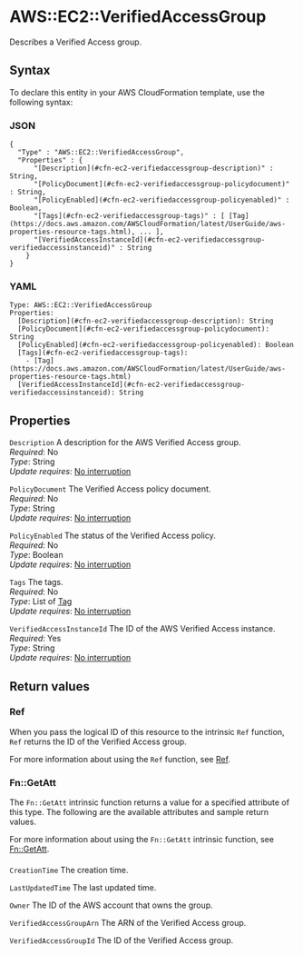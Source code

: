 # AWS::EC2::VerifiedAccessGroup<a name="aws-resource-ec2-verifiedaccessgroup"></a>

Describes a Verified Access group\.

## Syntax<a name="aws-resource-ec2-verifiedaccessgroup-syntax"></a>

To declare this entity in your AWS CloudFormation template, use the following syntax:

### JSON<a name="aws-resource-ec2-verifiedaccessgroup-syntax.json"></a>

```
{
  "Type" : "AWS::EC2::VerifiedAccessGroup",
  "Properties" : {
      "[Description](#cfn-ec2-verifiedaccessgroup-description)" : String,
      "[PolicyDocument](#cfn-ec2-verifiedaccessgroup-policydocument)" : String,
      "[PolicyEnabled](#cfn-ec2-verifiedaccessgroup-policyenabled)" : Boolean,
      "[Tags](#cfn-ec2-verifiedaccessgroup-tags)" : [ [Tag](https://docs.aws.amazon.com/AWSCloudFormation/latest/UserGuide/aws-properties-resource-tags.html), ... ],
      "[VerifiedAccessInstanceId](#cfn-ec2-verifiedaccessgroup-verifiedaccessinstanceid)" : String
    }
}
```

### YAML<a name="aws-resource-ec2-verifiedaccessgroup-syntax.yaml"></a>

```
Type: AWS::EC2::VerifiedAccessGroup
Properties: 
  [Description](#cfn-ec2-verifiedaccessgroup-description): String
  [PolicyDocument](#cfn-ec2-verifiedaccessgroup-policydocument): String
  [PolicyEnabled](#cfn-ec2-verifiedaccessgroup-policyenabled): Boolean
  [Tags](#cfn-ec2-verifiedaccessgroup-tags): 
    - [Tag](https://docs.aws.amazon.com/AWSCloudFormation/latest/UserGuide/aws-properties-resource-tags.html)
  [VerifiedAccessInstanceId](#cfn-ec2-verifiedaccessgroup-verifiedaccessinstanceid): String
```

## Properties<a name="aws-resource-ec2-verifiedaccessgroup-properties"></a>

`Description`  <a name="cfn-ec2-verifiedaccessgroup-description"></a>
A description for the AWS Verified Access group\.  
*Required*: No  
*Type*: String  
*Update requires*: [No interruption](https://docs.aws.amazon.com/AWSCloudFormation/latest/UserGuide/using-cfn-updating-stacks-update-behaviors.html#update-no-interrupt)

`PolicyDocument`  <a name="cfn-ec2-verifiedaccessgroup-policydocument"></a>
The Verified Access policy document\.  
*Required*: No  
*Type*: String  
*Update requires*: [No interruption](https://docs.aws.amazon.com/AWSCloudFormation/latest/UserGuide/using-cfn-updating-stacks-update-behaviors.html#update-no-interrupt)

`PolicyEnabled`  <a name="cfn-ec2-verifiedaccessgroup-policyenabled"></a>
The status of the Verified Access policy\.  
*Required*: No  
*Type*: Boolean  
*Update requires*: [No interruption](https://docs.aws.amazon.com/AWSCloudFormation/latest/UserGuide/using-cfn-updating-stacks-update-behaviors.html#update-no-interrupt)

`Tags`  <a name="cfn-ec2-verifiedaccessgroup-tags"></a>
The tags\.  
*Required*: No  
*Type*: List of [Tag](https://docs.aws.amazon.com/AWSCloudFormation/latest/UserGuide/aws-properties-resource-tags.html)  
*Update requires*: [No interruption](https://docs.aws.amazon.com/AWSCloudFormation/latest/UserGuide/using-cfn-updating-stacks-update-behaviors.html#update-no-interrupt)

`VerifiedAccessInstanceId`  <a name="cfn-ec2-verifiedaccessgroup-verifiedaccessinstanceid"></a>
The ID of the AWS Verified Access instance\.  
*Required*: Yes  
*Type*: String  
*Update requires*: [No interruption](https://docs.aws.amazon.com/AWSCloudFormation/latest/UserGuide/using-cfn-updating-stacks-update-behaviors.html#update-no-interrupt)

## Return values<a name="aws-resource-ec2-verifiedaccessgroup-return-values"></a>

### Ref<a name="aws-resource-ec2-verifiedaccessgroup-return-values-ref"></a>

When you pass the logical ID of this resource to the intrinsic `Ref` function, `Ref` returns the ID of the Verified Access group\.

For more information about using the `Ref` function, see [Ref](https://docs.aws.amazon.com/AWSCloudFormation/latest/UserGuide/intrinsic-function-reference-ref.html)\.

### Fn::GetAtt<a name="aws-resource-ec2-verifiedaccessgroup-return-values-fn--getatt"></a>

The `Fn::GetAtt` intrinsic function returns a value for a specified attribute of this type\. The following are the available attributes and sample return values\.

For more information about using the `Fn::GetAtt` intrinsic function, see [Fn::GetAtt](https://docs.aws.amazon.com/AWSCloudFormation/latest/UserGuide/intrinsic-function-reference-getatt.html)\.

#### <a name="aws-resource-ec2-verifiedaccessgroup-return-values-fn--getatt-fn--getatt"></a>

`CreationTime`  <a name="CreationTime-fn::getatt"></a>
The creation time\.

`LastUpdatedTime`  <a name="LastUpdatedTime-fn::getatt"></a>
The last updated time\.

`Owner`  <a name="Owner-fn::getatt"></a>
The ID of the AWS account that owns the group\.

`VerifiedAccessGroupArn`  <a name="VerifiedAccessGroupArn-fn::getatt"></a>
The ARN of the Verified Access group\.

`VerifiedAccessGroupId`  <a name="VerifiedAccessGroupId-fn::getatt"></a>
The ID of the Verified Access group\.